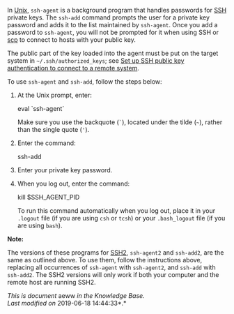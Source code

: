 In [Unix](https://kb.iu.edu/d/agat), `ssh-agent` is a background program that handles passwords for [SSH](https://kb.iu.edu/d/aelc) private keys. The `ssh-add` command prompts the user for a private key password and adds it to the list maintained by `ssh-agent`. Once you add a password to `ssh-agent`, you will not be prompted for it when using SSH or [scp](https://kb.iu.edu/d/agye) to connect to hosts with your public key.

The public part of the key loaded into the agent must be put on the target system in `~/.ssh/authorized_keys`; see [Set up SSH public key authentication to connect to a remote system](https://kb.iu.edu/d/aews).

To use `ssh-agent` and `ssh-add`, follow the steps below:

1.  At the Unix prompt, enter:
    
     eval \`ssh-agent\`
    
    Make sure you use the backquote (`` ` ``), located under the tilde (`~`), rather than the single quote (`'`).
    
2.  Enter the command:
    
     ssh-add
    
3.  Enter your private key password.
4.  When you log out, enter the command:
    
     kill $SSH\_AGENT\_PID
    
    To run this command automatically when you log out, place it in your `.logout` file (if you are using `csh` or `tcsh`) or your `.bash_logout` file (if you are using `bash`).

**Note:**

The versions of these programs for [SSH2](https://kb.iu.edu/d/aelc), `ssh-agent2` and `ssh-add2`, are the same as outlined above. To use them, follow the instructions above, replacing all occurrences of `ssh-agent` with `ssh-agent2`, and `ssh-add` with `ssh-add2`. The SSH2 versions will only work if both your computer and the remote host are running SSH2.

*This is document* aeww *in the Knowledge Base.*  
*Last modified on* 2019-06-18 14:44:33*.*